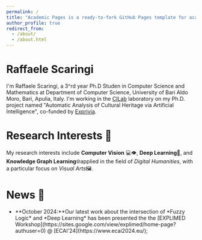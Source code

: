 ```yaml
---
permalink: /
title: "Academic Pages is a ready-to-fork GitHub Pages template for academic personal websites"
author_profile: true
redirect_from: 
  - /about/
  - /about.html
---
```



# Raffaele Scaringi
I'm Raffaele Scaringi, a 3^rd year Ph.D Studen in Computer Science and Mathematics at Department of Computer Science, University of Bari Aldo Moro, Bari, Apulia, Italy.
I'm working in the [CILab](https://sites.google.com/site/cilabuniba/home) laboratory on my Ph.D. project named "Automatic Analysis of Cultural Heritage via Artificial Intelligence", co-funded by [Exprivia](https://www.exprivia.it/it/).



# Research Interests 📖
My research interests include **Computer Vision** 💻👁️, **Deep Learning**🧠, and **Knowledge Graph Learning**🌐applied in the field of *Digital Humanities*, with a particular focus on *Visual Arts*🖼️.

# News 📰
<ul>
  <li>**October 2024:**Our latest work about the intersection of *Fuzzy Logic* and *Deep Learning* has been presented the the [EXPLIMED Workshop](https://sites.google.com/view/explimed/home-page?authuser=0) @ [ECAI'24](https://www.ecai2024.eu/);</li> 
</ul>
